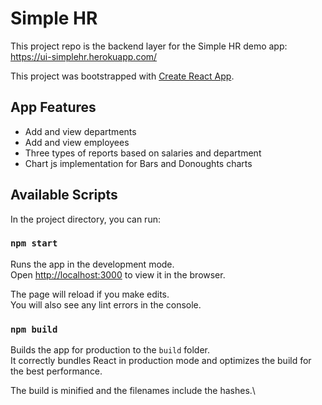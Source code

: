 # Simple HR
This project repo is the backend layer for the Simple HR demo app: https://ui-simplehr.herokuapp.com/

This project was bootstrapped with [Create React App](https://github.com/facebook/create-react-app).

## App Features

- Add and view departments
- Add and view employees
- Three types of reports based on salaries and department
- Chart js implementation for Bars and Donoughts charts

## Available Scripts

In the project directory, you can run:

### `npm start`

Runs the app in the development mode.\
Open [http://localhost:3000](http://localhost:3000) to view it in the browser.

The page will reload if you make edits.\
You will also see any lint errors in the console.

### `npm build`

Builds the app for production to the `build` folder.\
It correctly bundles React in production mode and optimizes the build for the best performance.

The build is minified and the filenames include the hashes.\
